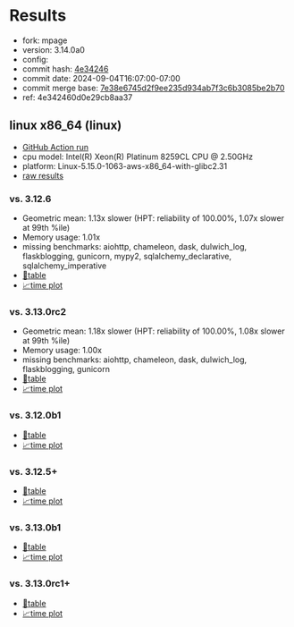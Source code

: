# Results

- fork: mpage
- version: 3.14.0a0
- config: 
- commit hash: [4e34246](https://github.com/mpage/cpython/commit/4e34246)
- commit date: 2024-09-04T16:07:00-07:00
- commit merge base: [7e38e6745d2f9ee235d934ab7f3c6b3085be2b70](https://github.com/mpage/cpython/commit/7e38e6745d2f9ee235d934ab7f3c6b3085be2b70)
- ref: 4e342460d0e29cb8aa37

## linux x86_64 (linux)

- [GitHub Action run](https://github.com/facebookexperimental/free-threading-benchmarking/actions/runs/10712993776)
- cpu model: Intel(R) Xeon(R) Platinum 8259CL CPU @ 2.50GHz
- platform: Linux-5.15.0-1063-aws-x86_64-with-glibc2.31
- [raw results](bm-20240904-linux-x86_64-mpage-4e342460d0e29cb8aa37-3.14.0a0-4e34246.json)

### vs. 3.12.6

- Geometric mean: 1.13x slower (HPT: reliability of 100.00%, 1.07x slower at 99th %ile)
- Memory usage: 1.01x
- missing benchmarks: aiohttp, chameleon, dask, dulwich_log, flaskblogging, gunicorn, mypy2, sqlalchemy_declarative, sqlalchemy_imperative
- [📄table](bm-20240904-linux-x86_64-mpage-4e342460d0e29cb8aa37-3.14.0a0-4e34246-vs-3.12.6.md)
- [📈time plot](bm-20240904-linux-x86_64-mpage-4e342460d0e29cb8aa37-3.14.0a0-4e34246-vs-3.12.6.svg)

### vs. 3.13.0rc2

- Geometric mean: 1.18x slower (HPT: reliability of 100.00%, 1.08x slower at 99th %ile)
- Memory usage: 1.00x
- missing benchmarks: aiohttp, chameleon, dask, dulwich_log, flaskblogging, gunicorn
- [📄table](bm-20240904-linux-x86_64-mpage-4e342460d0e29cb8aa37-3.14.0a0-4e34246-vs-3.13.0rc2.md)
- [📈time plot](bm-20240904-linux-x86_64-mpage-4e342460d0e29cb8aa37-3.14.0a0-4e34246-vs-3.13.0rc2.svg)

### vs. 3.12.0b1

- [📄table](bm-20240904-linux-x86_64-mpage-4e342460d0e29cb8aa37-3.14.0a0-4e34246-vs-3.12.0b1.md)
- [📈time plot](bm-20240904-linux-x86_64-mpage-4e342460d0e29cb8aa37-3.14.0a0-4e34246-vs-3.12.0b1.svg)

### vs. 3.12.5+

- [📄table](bm-20240904-linux-x86_64-mpage-4e342460d0e29cb8aa37-3.14.0a0-4e34246-vs-3.12.5%2B.md)
- [📈time plot](bm-20240904-linux-x86_64-mpage-4e342460d0e29cb8aa37-3.14.0a0-4e34246-vs-3.12.5%2B.svg)

### vs. 3.13.0b1

- [📄table](bm-20240904-linux-x86_64-mpage-4e342460d0e29cb8aa37-3.14.0a0-4e34246-vs-3.13.0b1.md)
- [📈time plot](bm-20240904-linux-x86_64-mpage-4e342460d0e29cb8aa37-3.14.0a0-4e34246-vs-3.13.0b1.svg)

### vs. 3.13.0rc1+

- [📄table](bm-20240904-linux-x86_64-mpage-4e342460d0e29cb8aa37-3.14.0a0-4e34246-vs-3.13.0rc1%2B.md)
- [📈time plot](bm-20240904-linux-x86_64-mpage-4e342460d0e29cb8aa37-3.14.0a0-4e34246-vs-3.13.0rc1%2B.svg)

